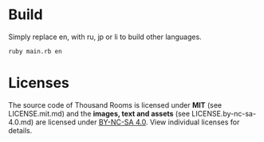 # Build

Simply replace en, with ru, jp or li to build other languages.

```ruby main.rb en```

# Licenses

The source code of Thousand Rooms is licensed under **MIT** (see LICENSE.mit.md) and the **images, text and assets** (see LICENSE.by-nc-sa-4.0.md) are licensed under [BY-NC-SA 4.0](https://creativecommons.org/licenses/by-nc-sa/4.0/). View individual licenses for details.
